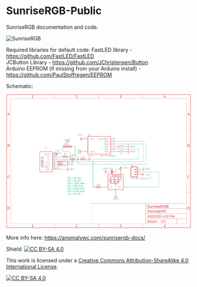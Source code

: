 # SunriseRGB-Public
SunriseRGB documentation and code.  

![SunriseRGB](/images/SunriseRGB.JPG)  

Required libraries for default code:
FastLED library - https://github.com/FastLED/FastLED  
JCButton Library - https://github.com/JChristensen/Button  
Arduino EEPROM (if missing from your Arduino install) - https://github.com/PaulStoffregen/EEPROM  

Schematic:  

![Schematic](/images/Schematic.png)  

More info here: https://anomalywc.com/sunrisergb-docs/  

Shield: [![CC BY-SA 4.0][cc-by-sa-shield]][cc-by-sa]

This work is licensed under a
[Creative Commons Attribution-ShareAlike 4.0 International License][cc-by-sa].

[![CC BY-SA 4.0][cc-by-sa-image]][cc-by-sa]

[cc-by-sa]: http://creativecommons.org/licenses/by-sa/4.0/
[cc-by-sa-image]: https://licensebuttons.net/l/by-sa/4.0/88x31.png
[cc-by-sa-shield]: https://img.shields.io/badge/License-CC%20BY--SA%204.0-lightgrey.svg
